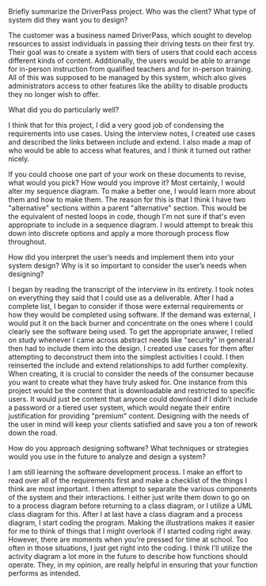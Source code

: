 Briefly summarize the DriverPass project. Who was the client? What type of system did they want you to design?

The customer was a business named DriverPass, which sought to develop resources to assist individuals in passing their driving tests on their first try. Their goal was to create a system with tiers of users that could each access different kinds of content.
Additionally, the users would be able to arrange for in-person instruction from qualified teachers and for in-person training. 
All of this was supposed to be managed by this system, which also gives administrators access to other features like the ability to disable products they no longer wish to offer.

What did you do particularly well?

I think that for this project, I did a very good job of condensing the requirements into use cases. Using the interview notes, 
I created use cases and described the links between include and extend. I also made a map of who would be able to access what features, and I think it turned out rather nicely.

If you could choose one part of your work on these documents to revise, what would you pick? How would you improve it?
Most certainly, I would alter my sequence diagram. To make a better one, I would learn more about them and how to make them. The reason for this is that I think I have two "alternative" sections within a parent "alternative" section. 
This would be the equivalent of nested loops in code, though I'm not sure if that's even appropriate to include in a sequence diagram. I would attempt to break this down into discrete options and apply a more thorough process flow throughout.

How did you interpret the user’s needs and implement them into your system design? Why is it so important to consider the user’s needs when designing?

I began by reading the transcript of the interview in its entirety. I took notes on everything they said that I could use as a deliverable. After 
I had a complete list, I began to consider if those were external requirements or how they would be completed using software. If the demand was external,
I would put it on the back burner and concentrate on the ones where I could clearly see the software being used.
To get the appropriate answer, I relied on study whenever I came across abstract needs like "security" in general.I then had to include them into the design.
I created use cases for them after attempting to deconstruct them into the simplest activities I could. I then reinserted the include and extend relationships to add further complexity. 
When creating, it is crucial to consider the needs of the consumer because you want to create what they have truly asked for. One instance from this project would be the content that is downloadable and restricted to specific users. 
It would just be content that anyone could download if I didn't include a password or a tiered user system, which would negate their entire justification for providing "premium" content. 
Designing with the needs of the user in mind will keep your clients satisfied and save you a ton of rework down the road.

How do you approach designing software? What techniques or strategies would you use in the future to analyze and design a system?

I am still learning the software development process. I make an effort to read over all of the requirements first and make a checklist of the things I think are most important. 
I then attempt to separate the various components of the system and their interactions. I either just write them down to go on to a process diagram before returning to a class diagram,
or I utilize a UML class diagram for this. After I at last have a class diagram and a process diagram, I start coding the program.
Making the illustrations makes it easier for me to think of things that I might overlook if I started coding right away. However, there are moments when you're pressed for time at school. 
Too often in those situations, I just get right into the coding. I think I'll utilize the activity diagram a lot more in the future to describe how functions should operate. 
They, in my opinion, are really helpful in ensuring that your function performs as intended.
